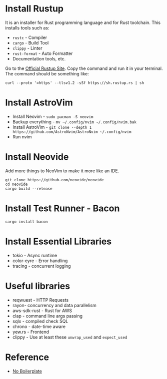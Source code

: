 # Install Rustup
It is an installer for Rust programming language and for Rust toolchain. This installs tools such as:
- `rustc` - Compiler
- `cargo` - Build Tool
- `clippy` - Linter
- `rust-format` - Auto Formatter
- Documentation tools, etc.

Go to the [Official Rustup Site](https://rustup.rs/). Copy the command and run it in your terminal. The command should be something like:
```shell
curl --proto '=https' --tlsv1.2 -sSf https://sh.rustup.rs | sh
```

# Install AstroVim
- Install Neovim - `sudo pacman -S neovim`
- Backup everything - `mv ~/.config/nvim ~/.config/nvim.bak`
- Install AstroVim - `git clone --depth 1 https://github.com/AstroNvim/AstroNvim ~/.config/nvim`
- Run nvim

# Install Neovide
Add more things to NeoVim to make it more like an IDE.
```shell
git clone https://github.com/neovide/neovide
cd neovide
cargo build --release
```

# Install Test Runner - Bacon
```shell
cargo install bacon
```

# Install Essential Libraries
- tokio - Async runtime
- color-eyre - Error handling
- tracing - concurrent logging

# Useful libraries
- reqwuest - HTTP Requests
- rayon- concurrency and data parallelism
- aws-sdk-rust - Rust for AWS
- clap - command line args passing
- sqlx - compiled check SQL
- chrono - date-time aware
- yew.rs - Frontend
- clippy - Use at least these `unwrap_used` and `expect_used`

# Reference
- [No Boilerplate](https://www.youtube.com/watch?v=ifaLk5v3W90)